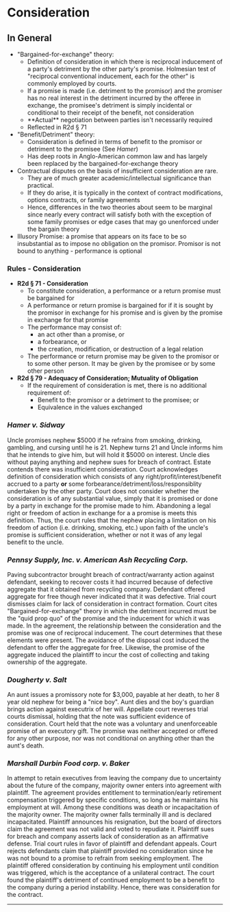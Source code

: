 # Consideration

## In General

* "Bargained-for-exchange" theory:
  * Definition of consideration in which there is reciprocal inducement of a party's detriment by the other party's promise. Holmesian test of "reciprocal conventional inducement, each for the other" is commonly employed by courts.
  * If a promise is made (i.e. detriment to the promisor) and the promiser has no real interest in the detriment incurred by the offeree in exchange, the promisee's detriment is simply incidental or conditional to their receipt of the benefit, not consideration
  * \*\*Actual\*\* negotiation between parties isn't necessarily required
  * Reflected in R2d § 71
* "Benefit/Detriment" theory:
  * Consideration is defined in terms of benefit to the promisor or detriment to the promisee (See *Hamer*)
  * Has deep roots in Anglo-American common law and has largely been replaced by the bargained-for-exchange theory
* Contractual disputes on the basis of insufficient consideration are rare.
  * They are of much greater academic/intellectual significance than practical.
  * If they do arise, it is typically in the context of contract modifications, options contracts, or family agreements
  * Hence, differences in the two theories about seem to be marginal since nearly every contract will satisfy both with the exception of some family promises or edge cases that may go unenforced under the bargain theory
* Illusory Promise: a promise that appears on its face to be so insubstantial as to impose no obligation on the promisor. Promisor is not bound to anything - performance is optional

### Rules - Consideration

* **R2d § 71 - Consideration**
  * To constitute consideration, a performance or a return promise must be bargained for
  * A performance or return promise is bargained for if it is sought by the promisor in exchange for his promise and is given by the promise in exchange for that promise
  * The performance may consist of:
    * an act other than a promise, or
    * a forbearance, or
    * the creation, modification, or destruction of a legal relation
  * The performance or return promise may be given to the promisor or to some other person. It may be given by the promisee or by some other person
* **R2d § 79 - Adequacy of Consideration; Mutuality of Obligation**
  * If the requirement of consideration is met, there is no additional requirement of:
    * Benefit to the promisor or a detriment to the promisee; or
    * Equivalence in the values exchanged

### *Hamer v. Sidway*

Uncle promises nephew $5000 if he refrains from smoking, drinking, gambling, and cursing until he is 21. Nephew turns 21 and Uncle informs him that he intends to give him, but will hold it $5000 on interest. Uncle dies without paying anything and nephew sues for breach of contract. Estate contends there was insufficient consideration. Court acknowledges definition of consideration which consists of any right/profit/interest/benefit accrued to a party **or** some forbearance/detriment/loss/responsiblity undertaken by the other party. Court does not consider whether the consideration is of any substantial value, simply that it is promised or done by a party in exchange for the promise made to him. Abandoning a legal right or freedom of action in exchange for a a promise is meets this definition. Thus, the court rules that the nephew placing a limitation on his freedom of action (i.e. drinking, smoking, etc.) upon faith of the uncle's promise is sufficient consideration, whether or not it was of any legal benefit to the uncle.

### *Pennsy Supply, Inc. v. American Ash Recycling Corp.*

Paving subcontractor brought breach of contract/warranty action against defendant, seeking to recover costs it had incurred because of defective aggregate that it obtained from recycling company. Defendant offered aggregate for free though never indicated that it was defective. Trial court dismisses claim for lack of consideration in contract formation. Court cites "Bargained-for-exchange" theory in which the detriment incurred must be the "quid prop quo" of the promise and the inducement for which it was made. In the agreement, the relationship between the consideration and the promise was one of reciprocal inducement. The court determines that these elements were present. The avoidance of the disposal cost induced the defendant to offer the aggregate for free. Likewise, the promise of the aggregate induced the plaintiff to incur the cost of collecting and taking ownership of the aggregate.

### *Dougherty v. Salt*

An aunt issues a promissory note for $3,000, payable at her death, to her 8 year old nephew for being a "nice boy". Aunt dies and the boy's guardian brings action against executrix of her will. Appellate court reverses trial courts dismissal, holding that the note was sufficient evidence of consideration. Court held that the note was a voluntary and unenforceable promise of an executory gift. The promise was neither accepted or offered for any other purpose, nor was not conditional on anything other than the aunt's death.

### *Marshall Durbin Food corp. v. Baker*

In attempt to retain executives from leaving the company due to uncertainty about the future of the company, majority owner enters into agreement with plaintiff. The agreement provides entitlement to termination/early retirement compensation triggered by specific conditions, so long as he maintains his employment at will. Among these conditions was death or incapacitation of the majority owner. The majority owner falls terminally ill and is declared incapacitated. Plaintiff announces his resignation, but the board of directors claim the agreement was not valid and voted to repudiate it. Plaintiff sues for breach and company asserts lack of consideration as an affirmative defense. Trial court rules in favor of plaintiff and defendant appeals. Court rejects defendants claim that plaintiff provided no consideration since he was not bound to a promise to refrain from seeking employment. The plaintiff offered consideration by continuing his employment until condition was triggered, which is the acceptance of a unilateral contract. The court found the plaintiff's detriment of continued employment to be a benefit to the company during a period instability. Hence, there was consideration for the contract.

---
